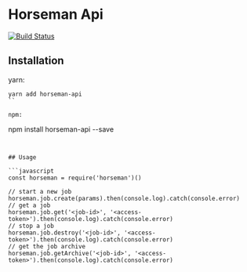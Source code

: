 # Horseman Api

[![Build Status](https://travis-ci.org/dylanjha/horseman-api.svg?branch=master)](https://travis-ci.org/dylanjha/horseman-api)

## Installation

yarn:

```
yarn add horseman-api
``

npm:

```
npm install horseman-api --save
```


## Usage

```javascript
const horseman = require('horseman')()

// start a new job
horseman.job.create(params).then(console.log).catch(console.error)
// get a job
horseman.job.get('<job-id>', '<access-token>').then(console.log).catch(console.error)
// stop a job
horseman.job.destroy('<job-id>', '<access-token>').then(console.log).catch(console.error)
// get the job archive
horseman.job.getArchive('<job-id>', '<access-token>').then(console.log).catch(console.error)
```
